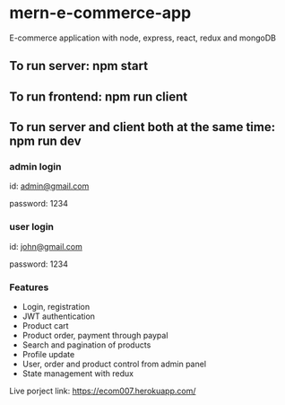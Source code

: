 # mern-e-commerce-app
E-commerce application with node, express, react, redux and mongoDB

## To run server: npm start

## To run frontend: npm run client

## To run server and client both at the same time: npm run dev

### admin login 

id: admin@gmail.com

password: 1234


### user login 

id: john@gmail.com

password: 1234


### Features
- Login, registration
- JWT authentication
- Product cart
- Product order, payment through paypal
- Search and pagination of products
- Profile update
- User, order and product control from admin panel
- State management with redux

Live porject link: https://ecom007.herokuapp.com/ 

